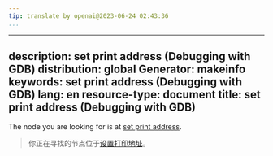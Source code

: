 ```yaml
---
tip: translate by openai@2023-06-24 02:43:36
...
```

---
description: set print address (Debugging with GDB)
distribution: global
Generator: makeinfo
keywords: set print address (Debugging with GDB)
lang: en
resource-type: document
title: set print address (Debugging with GDB)
---

The node you are looking for is at [set print address](Print-Settings.html#set-print-address).

> 你正在寻找的节点位于[设置打印地址](Print-Settings.html#set-print-address)。
